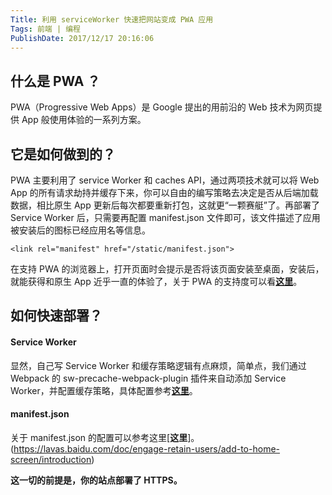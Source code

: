 ```yaml
---
Title: 利用 serviceWorker 快速把网站变成 PWA 应用 
Tags: 前端 | 编程 
PublishDate: 2017/12/17 20:16:06 
---
```


## 什么是 PWA ？
PWA（Progressive Web Apps）是 Google 提出的用前沿的 Web 技术为网页提供 App 般使用体验的一系列方案。

## 它是如何做到的？
PWA 主要利用了 service Worker 和 caches API，通过两项技术就可以将 Web App 的所有请求劫持并缓存下来，你可以自由的编写策略去决定是否从后端加载数据，相比原生 App 更新后每次都要重新打包，这就更“一颗赛艇”了。再部署了 Service Worker 后，只需要再配置 manifest.json 文件即可，该文件描述了应用被安装后的图标已经应用名等信息。
```
<link rel="manifest" href="/static/manifest.json">
```
在支持 PWA 的浏览器上，打开页面时会提示是否将该页面安装至桌面，安装后，就能获得和原生 App 近乎一直的体验了，关于 PWA 的支持度可以看[**这里**](https://ispwaready.toxicjohann.com/?from=groupmessage)。

## 如何快速部署？
#### Service Worker
显然，自己写 Service Worker 和缓存策略逻辑有点麻烦，简单点，我们通过 Webpack 的 sw-precache-webpack-plugin 插件来自动添加 Service Worker，并配置缓存策略，具体配置参考[**这里**](https://github.com/goldhand/sw-precache-webpack-plugin)。
#### manifest.json
关于 manifest.json 的配置可以参考这里[**这里**]。(https://lavas.baidu.com/doc/engage-retain-users/add-to-home-screen/introduction)

**这一切的前提是，你的站点部署了 HTTPS。**
    